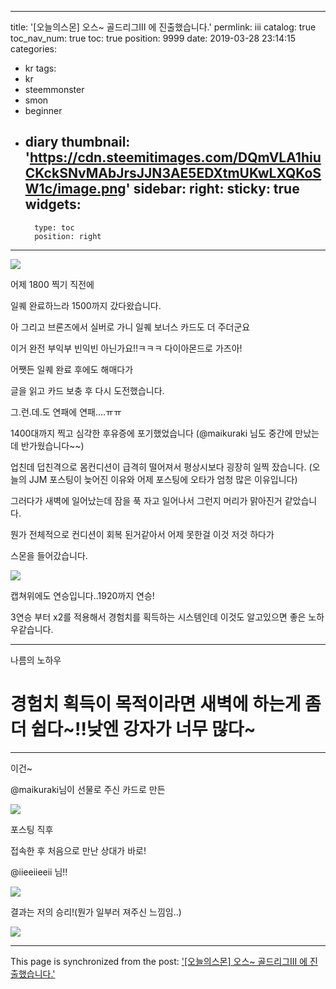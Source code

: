 
---
title: '[오늘의스몬] 오스~ 골드리그III 에 진출했습니다.'
permlink: iii
catalog: true
toc_nav_num: true
toc: true
position: 9999
date: 2019-03-28 23:14:15
categories:
- kr
tags:
- kr
- steemmonster
- smon
- beginner
- diary
thumbnail: 'https://cdn.steemitimages.com/DQmVLA1hiuCKckSNvMAbJrsJJN3AE5EDXtmUKwLXQKoSW1c/image.png'
sidebar:
    right:
        sticky: true
widgets:
    -
        type: toc
        position: right
---


![](https://cdn.steemitimages.com/DQmVLA1hiuCKckSNvMAbJrsJJN3AE5EDXtmUKwLXQKoSW1c/image.png)

어제 1800 찍기 직전에 

일퀘 완료하느라 1500까지 갔다왔습니다.

아 그리고 브론즈에서 실버로 가니 일퀘 보너스 카드도 더 주더군요

이거 완전 부익부 빈익빈 아닌가요!!ㅋㅋㅋ 다이아몬드로 가즈아!


어쨋든 일퀘 완료 후에도 해매다가

글을 읽고 카드 보충 후 다시 도전했습니다.


그.런.데.도 연패에 연패....ㅠㅠ

1400대까지 찍고 심각한 후유증에 포기했었습니다
(@maikuraki 님도 중간에 만났는데 반가웠습니다~~)

업친데 덥친격으로 몸컨디션이 급격히 떨어져서 평상시보다 굉장히 일찍 잤습니다.
(오늘의 JJM 포스팅이 늦어진 이유와 어제 포스팅에 오타가 엄청 많은 이유입니다)

그러다가 새벽에 일어났는데 잠을 푹 자고 일어나서 그런지 머리가 맑아진거 같았습니다. 

뭔가 전체적으로 컨디션이 회복 된거같아서 어제 못한걸 이것 저것 하다가

스몬을 들어갔습니다.

![](https://cdn.steemitimages.com/DQmXRGK8hsBJrB5Uuw77u1RBwwMCgHS1fLZSs4B7M1n7YSy/image.png)

캡쳐위에도 연승입니다..1920까지 연승!

3연승 부터 x2를 적용해서 경험치를 획득하는 시스템인데 이것도 알고있으면 좋은 노하우같습니다.

------------------------
나름의 노하우 

# 경험치 획득이 목적이라면 새벽에 하는게  좀 더 쉽다~!!낮엔 강자가 너무 많다~
-----------------------



이건~

@maikuraki님이 선물로 주신 카드로 만든

![](https://cdn.steemitimages.com/DQmWJJmKpmxcLkY5yrbHa1FvcDbaYCskxCE1gBaCHLNECt4/image.png)





포스팅 직후 

접속한 후 처음으로 만난 상대가 바로!

@iieeiieeii 님!!

![](https://cdn.steemitimages.com/DQmP5Y18c8Cj71fmJZkanCpRtqEX1nVAgYB6H3SrL8Ga78j/image.png)


결과는 저의 승리!(뭔가 일부러 져주신 느낌임..)

![](https://cdn.steemitimages.com/DQmdpDH7VaxRsqmtDujhBBJH3bWSeRaMi5yV4bY85cirwpN/image.png)

- - -

This page is synchronized from the post: ['[오늘의스몬] 오스~ 골드리그III 에 진출했습니다.'](https://steemit.com/@virus707/iii)
